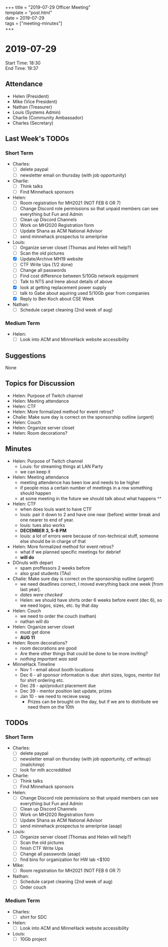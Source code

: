 +++
title = "2019-07-29 Officer Meeting"  
template = "post.html"  
date = 2019-07-29  
tags = ["meeting-minutes"]  
+++

# 2019-07-29

Start Time: 18:30  
End Time: 19:37  

## Attendance
- Helen   (President)
- Mike    (Vice President)
- Nathan  (Treasurer)
- Louis   (Systems Admin)
- Charlie (Community Ambassador)
- Charles (Secretary)

## Last Week's TODOs
### Short Term
- Charles:
  - [ ] delete paypal
  - [ ] newsletter email on thursday (with job opportunity)
- Charlie:
  - [ ] Think talks
  - [ ] Find Minnehack sponsors
- Helen:
  - [ ] Room registration for MH2021 (NOT FEB 6 OR 7)
  - [ ] Change Discord role permissions so that unpaid members can see everything but Fun and Admin
  - [ ] Clean up Discord Channels
  - [ ] Work on MH2020 Registration form
  - [ ] Update Shana as ACM National Advisor
  - [ ] send minnehack prospectus to ameriprise
- Louis:
  - [ ] Organize server closet (Thomas and Helen will help?)
  - [ ] Scan the old pictures
  - [x] Update/Archive MH19 website
  - [ ] CTF Write Ups (1/2 done)
  - [ ] Change all passwords
  - [ ] Find cost difference between 5/10Gb network equipment
  - [ ] Talk to NTS and Irene about details of above
  - [x] look at getting replacement power supply
  - [ ] talk to Gabe about aquiring used 5/10Gb gear from companies
  - [x] Reply to Ben Koch about CSE Week
- Nathan:
  - [ ] Schedule carpet cleaning (2nd week of aug)
### Medium Term
- Helen:
  - [ ] Look into ACM and MinneHack website accessibility

## Suggestions
None  

## Topics for Discussion
- Helen: Purpose of Twitch channel
- Helen: Meeting attendance
- Helen: CTF
- Helen: More formalized method for event retros?
- Chalie: Make sure day is correct on the sponsorship outline (urgent)
- Helen: Couch
- Helen: Organize server closet
- Helen: Room decorations?

## Minutes
- Helen: Purpose of Twitch channel
    - Louis: for streaming things at LAN Party
    - we can keep it
- Helen: Meeting attendance
    - meeting attendence has been low and needs to be higher
    - if people miss a certain number of meetings in a row something should happen
    - at some meeting in the future we should talk about what happens ^^
- Helen: CTF
    - when does louis want to have CTF
    - louis: pair it down to 2 and have one near (before) winter break and one nearer to end of year.
    - louis: tues also works
    - **DECEMBER 3, 5-8 PM**
    - louis: a lot of errors were because of non-technical stuff, someone else should be in charge of that
- Helen: More formalized method for event retros?
    - what if we planned specific meetings for debrief
    - **will do**
- DOnuts with depart
    - spam proffessors 2 weeks before
    - also grad students (TAs)
- Chalie: Make sure day is correct on the sponsorship outline (urgent)
    - we need deadlines correct, I moved everything back one week [from last year].
    - _dates were checked_
    - Helen: we should have shirts order 6 weeks before event (dec 6), so we need logos, sizes, etc. by that day
- Helen: Couch
    - we need to order the couch (nathan)
    - nathan will do
- Helen: Organize server closet
    - must get done
    - **AUG 11**
- Helen: Room decorations?
    - room decorations are good
    - Are there other things that could be done to be more inviting?
    - _nothing important was said_
- MinneHack Timeline
    - Nov 1 - email about booth locations
    - Dec 6 - all sponsor information is due: shirt sizes, logos, mentor list for shirt ordering etc. 
    - Dec 28 - api/product placement due
    - Dec 39 - mentor position last update, prizes
    - Jan 10 - we need to recieve swag
        - Prizes can be brought on the day, but if we are to distribute we need them on the 10th

## TODOs
### Short Term
- Charles:
  - [ ] delete paypal
  - [ ] newsletter email on thursday (with job opportunity, ctf writeup) (mailchimp)
  - [ ] look for mlh accreddited
- Charlie:
  - [ ] Think talks
  - [ ] Find Minnehack sponsors
- Helen:
  - [ ] Change Discord role permissions so that unpaid members can see everything but Fun and Admin
  - [ ] Clean up Discord Channels
  - [ ] Work on MH2020 Registration form
  - [ ] Update Shana as ACM National Advisor
  - [ ] send minnehack prospectus to ameriprise (asap)
- Louis:
  - [ ] Organize server closet (Thomas and Helen will help?)
  - [ ] Scan the old pictures
  - [ ] finish CTF Write Ups
  - [ ] Change all passwords (asap)
  - [ ] find bins for organization for HW lab <$100
- Mike:
  - [ ] Room registration for MH2021 (NOT FEB 6 OR 7)
- Nathan:
  - [ ] Schedule carpet cleaning (2nd week of aug)
  - [ ] Order couch
### Medium Term
- Charles:
  - [ ] shirt for SDC
- Helen:
  - [ ] Look into ACM and MinneHack website accessibility
- Louis:
  - [ ] 10Gb project
